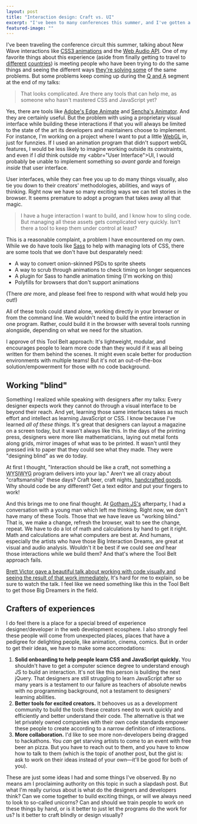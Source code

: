 ```yaml
---
layout: post
title: "Interaction design: Craft vs. UI"
excerpt: "I've been to many conferences this summer, and I've gotten a lot of feedback from both designers and developers about some of the harsh realities of implementing the exciting new animations and interactions I talk about. I have some ideas for what needs to be done. What do you think?"
featured-image: ""
---
```


I've been traveling the conference circuit this summer, talking about New Wave interactions like [CSS3 animations](http://24ways.org/2012/flashless-animation/) and the [Web Audio API](http://www.html5rocks.com/en/tutorials/webaudio/intro/). One of my favorite things about this experience (aside from finally getting to travel to [different](http://2013.frontendconf.ch/speakers/#speaker-34) [countries](http://2013.fromthefront.it/)) is meeting people who have been trying to do the same things and seeing the different ways [they're solving some](http://www.greensock.com/) of the same problems. But some problems keep coming up during the <abbr title="Questions and Answers">Q and A</abbr> segment at the end of my talks:

> That looks complicated. Are there any tools that can help me, as someone who hasn't mastered CSS and JavaScript yet?

Yes, there are tools like [Adobe's Edge Animate](www.adobe.com/EdgeAnimate) and [Sencha's Animator](http://www.sencha.com/products/animator). And they are certainly useful. But the problem with using a proprietary visual interface while building these interactions if that you will always be limited to the state of the art its developers and maintainers choose to implement. For instance, I'm working on a project where I want to put a little [WebGL](http://www.chromeexperiments.com/webgl/) in, just for funnzies. If I used an animation program that didn't support webGL features, I would be less likely to imagine working outside its constraints, and even if I _did_ think outside my <abbr="User Interface">UI</abbr>, I would probably be unable to implement something so _avant garde_ and foreign _inside_ that user interface.

User interfaces, while they can free you up to do many things visually, also tie you down to their creators' methodologies, abilities, and ways of thinking. Right now we have so many exciting ways we can tell stories in the browser. It seems premature to adopt a program that takes away all that magic.

> I have a huge interaction I want to build, and I know how to sling code. But managing all these assets gets complicated very quickly. Isn't there a tool to keep them under control at least?

This is a reasonable complaint, a problem I have encountered on my own. While we do have tools like [Sass](http://sass-lang.com/) to help with managing lots of CSS, there are some tools that we don't have but desparately need: 

* A way to convert onion-skinned PSDs to sprite sheets
* A way to scrub through animations to check timing on longer sequences
* A plugin for Sass to handle animation timing (I'm working on this)
* Polyfills for browsers that don't support animations

(There _are_ more, and please feel free to respond with what would help you out!)

All of these tools could stand alone, working directly in your browser or from the command line. We wouldn't need to build the entire interaction in one program. Rather, could build it in the browser with several tools running alongside, depending on what we need for the situation.

I approve of this Tool Belt approach: It's lightweight, modular, and encourages people to learn more code than they would if it was all being written for them behind the scenes. It might even scale better for production environments with multiple teams! But it's not an out-of-the-box solution/empowerment for those with no code background.

## Working "blind"
Something I realized while speaking with designers after my talks: Every designer expects work they cannot do through a visual interface to be beyond their reach. And yet, learning those same interfaces takes as much effort and intellect as learning JavaScript or CSS. I know because I've learned _all of these things._ It's great that designers can layout a magazine on a screen today, but it wasn't always like this. In the days of the printing press, designers were more like mathematicians, laying out metal fonts along grids, mirror images of what was to be printed. It wasn't until they pressed ink to paper that they could see what they made. They were "designing blind" as we do today.

At first I thought, "Interaction should be like a craft, not something a <abbr title="What you see is what you get ">WYSIWYG</abbr> program delivers into your lap." Aren't we all crazy about "craftsmanship" these days? Craft beer, craft nights, [handcrafted goods](https://squareup.com/market). Why should code be any different? Get a text editor and put your fingers to work!

And this brings me to one final thought. At [Gotham JS's](http://www.gothamjs.com/) afterparty, I had a conversation with a young man which left me thinking. Right now, we don't have many of these Tools. Those that we have leave us "working blind." That is, we make a change, refresh the browser, wait to see the change, repeat. We have to do a lot of math and calculations by hand to get it right. Math and calculations are what computers are best at. And humans, especially the artists who have those Big Interaction Dreams, are great at visual and audio analysis. Wouldn't it be best if we could see _and_ hear those interactions while we build them? And that's where the Tool Belt approach fails. 

[Brett Victor gave a beautiful talk about working with code visually and seeing the result of that work immediately.](https://vimeo.com/36579366) It's hard for me to explain, so be sure to watch the talk. I feel like we need something like this in the Tool Belt to get those Big Dreamers in the field.

## Crafters of experiences
I do feel there is a place for a special breed of experience designer/developer in the web development ecosphere. I also strongly feel these people will come from unexpected places, places that have a pedigree for delighting people, like animation, cinema, comics. But in order to get their ideas, we have to make some accomodations:

1. **Solid onboarding to help people learn CSS and JavaScript quickly.** You shouldn't have to get a computer science degree to understand enough JS to build an interaction. It's not like this person is building the next jQuery. That designers are still struggling to learn JavaScript after so many years is a testament to our failure as teachers of absolute newbs with no programming background, not a testament to designers' learning abilities.
2. **Better tools for excited creators.** It behooves us as a development community to build the tools these creators need to work quickly and efficiently and better understand their code. The alternative is that we let privately owned companies with their own code standards empower these people to create according to a narrow definition of interactions.
3. **More collaboration.** I'd like to see more non-developers being dragged to hackathons. You _can_ get starving artists to come to an event with free beer an pizza. But you have to reach out to them, and you have to know how to talk to them (which is the topic of another post, but the gist is: ask to work on their ideas instead of your own&mdash;it'll be good for both of you).

These are just some ideas I had and some things I've observed. By no means am I proclaiming authority on this topic in such a slapdash post. But what I'm really curious about is what do the designers and developers think? Can we come together to build exciting things, or will we always need to look to so-called unicorns? Can and should we train people to work on these things by hand, or is it better to just let the programs do the work for us? Is it better to craft blindly or design visually?